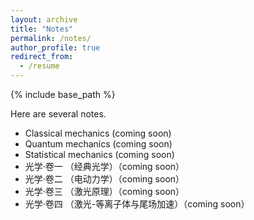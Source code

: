 ```yaml
---
layout: archive
title: "Notes"
permalink: /notes/
author_profile: true
redirect_from:
  - /resume
---
```


{% include base_path %}


Here are several notes.  <!--（加两个空格再换行，下同） -->  
* Classical mechanics (coming soon)  
* Quantum mechanics (coming soon)  
* Statistical mechanics (coming soon)  
* 光学·卷一 （经典光学）（coming soon）  
* 光学·卷二 （电动力学）（coming soon）  
* 光学·卷三 （激光原理）（coming soon）  
* 光学·卷四 （激光-等离子体与尾场加速）（coming soon）
<!-- * Electromagnetic mechanics (coming soon) -->  
